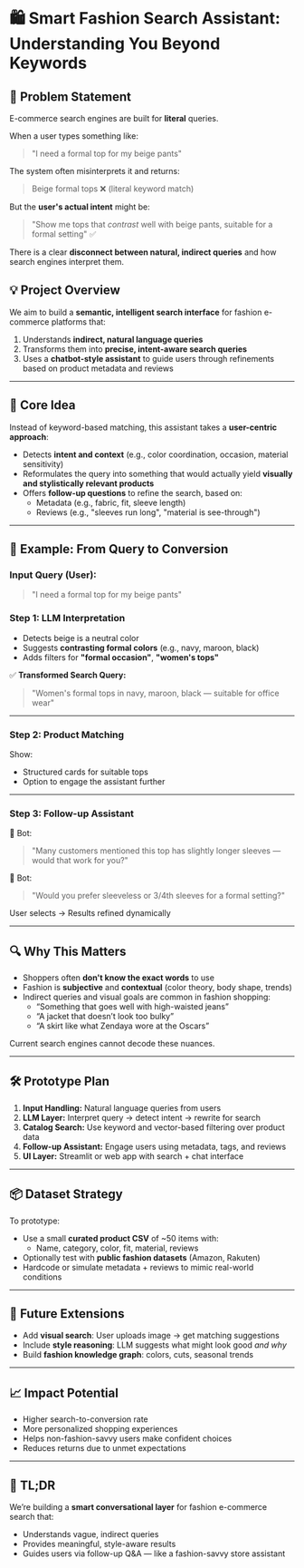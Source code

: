 # 🛍️ Smart Fashion Search Assistant: Understanding You Beyond Keywords

## 🎯 Problem Statement

E-commerce search engines are built for **literal** queries.

When a user types something like:
> "I need a formal top for my beige pants"

The system often misinterprets it and returns:
> Beige formal tops ❌ (literal keyword match)

But the **user's actual intent** might be:
> "Show me tops that *contrast* well with beige pants, suitable for a formal setting" ✅

There is a clear **disconnect between natural, indirect queries** and how search engines interpret them.

## 💡 Project Overview

We aim to build a **semantic, intelligent search interface** for fashion e-commerce platforms that:
1. Understands **indirect, natural language queries**
2. Transforms them into **precise, intent-aware search queries**
3. Uses a **chatbot-style assistant** to guide users through refinements based on product metadata and reviews

---

## 🧠 Core Idea

Instead of keyword-based matching, this assistant takes a **user-centric approach**:
- Detects **intent and context** (e.g., color coordination, occasion, material sensitivity)
- Reformulates the query into something that would actually yield **visually and stylistically relevant products**
- Offers **follow-up questions** to refine the search, based on:
  - Metadata (e.g., fabric, fit, sleeve length)
  - Reviews (e.g., "sleeves run long", "material is see-through")

---

## 🧵 Example: From Query to Conversion

### Input Query (User):
> "I need a formal top for my beige pants"

### Step 1: LLM Interpretation
- Detects beige is a neutral color
- Suggests **contrasting formal colors** (e.g., navy, maroon, black)
- Adds filters for **"formal occasion"**, **"women's tops"**

✅ **Transformed Search Query:**
> "Women's formal tops in navy, maroon, black — suitable for office wear"

---

### Step 2: Product Matching

Show:
- Structured cards for suitable tops
- Option to engage the assistant further

---

### Step 3: Follow-up Assistant

🤖 Bot:  
> "Many customers mentioned this top has slightly longer sleeves — would that work for you?"

🤖 Bot:  
> "Would you prefer sleeveless or 3/4th sleeves for a formal setting?"

User selects → Results refined dynamically

---

## 🔍 Why This Matters

- Shoppers often **don't know the exact words** to use
- Fashion is **subjective** and **contextual** (color theory, body shape, trends)
- Indirect queries and visual goals are common in fashion shopping:
  - “Something that goes well with high-waisted jeans”
  - “A jacket that doesn’t look too bulky”
  - “A skirt like what Zendaya wore at the Oscars”

Current search engines cannot decode these nuances.

---

## 🛠️ Prototype Plan

1. **Input Handling:** Natural language queries from users
2. **LLM Layer:** Interpret query → detect intent → rewrite for search
3. **Catalog Search:** Use keyword and vector-based filtering over product data
4. **Follow-up Assistant:** Engage users using metadata, tags, and reviews
5. **UI Layer:** Streamlit or web app with search + chat interface

---

## 📦 Dataset Strategy

To prototype:
- Use a small **curated product CSV** of ~50 items with:
  - Name, category, color, fit, material, reviews
- Optionally test with **public fashion datasets** (Amazon, Rakuten)
- Hardcode or simulate metadata + reviews to mimic real-world conditions

---

## 🧭 Future Extensions

- Add **visual search**: User uploads image → get matching suggestions
- Include **style reasoning**: LLM suggests what might look good *and why*
- Build **fashion knowledge graph**: colors, cuts, seasonal trends

---

## 📈 Impact Potential

- Higher search-to-conversion rate
- More personalized shopping experiences
- Helps non-fashion-savvy users make confident choices
- Reduces returns due to unmet expectations

---

## 🧩 TL;DR

We’re building a **smart conversational layer** for fashion e-commerce search that:
- Understands vague, indirect queries
- Provides meaningful, style-aware results
- Guides users via follow-up Q&A — like a fashion-savvy store assistant

